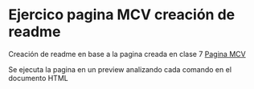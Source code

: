 # Ejercico pagina MCV creación de readme

Creación de readme en base a la pagina creada en clase 7 [Pagina MCV](https://gidrack.github.io/MVC-pagina/) 

Se ejecuta la pagina en un preview analizando cada comando en el documento HTML
